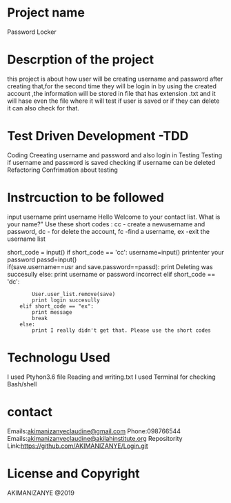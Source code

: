 
# Project name
Password Locker
# Descrption of the project
this project is about how  user will be creating username and password after creating that,for the second time they will be  login  in by using the created account ,the information will be stored in file  that has extension .txt and it will hase even the file where it will test if user is saved or if they can delete  it can also  check for that.
# Test Driven Development -TDD
Coding
Creeating username and password and also login in
Testing
Testing if username and password is saved
checking if  username can be deleted
Refactoring
Confrimation about testing
# Instrcuction  to be followed
input username
print username
Hello Welcome to your contact list. What is your name?"
 Use these short codes : cc - create a newusername and password, dc - for delete the account, fc -find a username, ex -exit the username list

 short_code = input()
        if short_code == 'cc':
           username=input() 
            printenter your password
            passd=input()       
            if(save.username==usr and save.password==passd):
                print Deleting  was succesully
            else:
                print username or password incorrect
        elif short_code == 'dc':
            
            User.user_list.remove(save)
            print login succesully     
        elif short_code == "ex":
            print message
            break
        else:
            print I really didn't get that. Please use the short codes


# Technologu Used
I used  Ptyhon3.6
file Reading and writing.txt
I used Terminal for checking
Bash/shell
 # contact
 Emails:akimanizanyeclaudine@gmail.com
 Phone:098766544
 Emails:akimanizanyeclaudine@akilahinstitute.org
 Repositority Link:https://github.com/AKIMANIZANYE/Login.git
# License and Copyright
AKIMANIZANYE @2019


